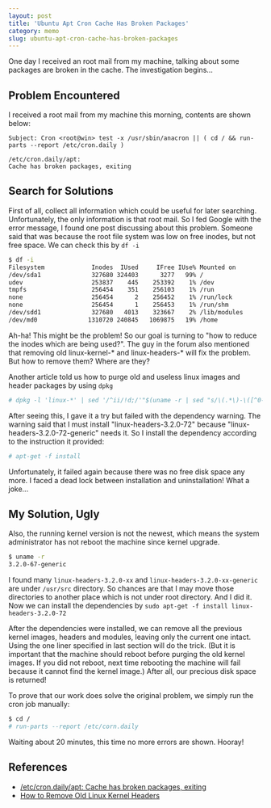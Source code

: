 ```yaml
---
layout: post
title: 'Ubuntu Apt Cron Cache Has Broken Packages'
category: memo
slug: ubuntu-apt-cron-cache-has-broken-packages
---
```

One day I received an root mail from my machine, talking about some packages are
broken in the cache. The investigation begins...

## Problem Encountered

I received a root mail from my machine this morning, contents are shown below:

```text
Subject: Cron <root@win> test -x /usr/sbin/anacron || ( cd / && run-parts --report /etc/cron.daily )

/etc/cron.daily/apt:
Cache has broken packages, exiting
```

## Search for Solutions

First of all, collect all information which could be useful for later searching.
Unfortunately, the only information is that root mail. So I fed Google with the
error message, I found one post discussing about this problem. Someone said that
was because the root file system was low on free inodes, but not free space.
We can check this by `df -i`

```bash
$ df -i
Filesystem             Inodes  IUsed     IFree IUse% Mounted on
/dev/sda1              327680 324403      3277   99% /
udev                   253837    445    253392    1% /dev
tmpfs                  256454    351    256103    1% /run
none                   256454      2    256452    1% /run/lock
none                   256454      1    256453    1% /run/shm
/dev/sdd1              327680   4013    323667    2% /lib/modules
/dev/md0              1310720 240845   1069875   19% /home
```

Ah-ha! This might be the problem! So our goal is turning to "how to reduce the
inodes which are being used?". The guy in the forum also mentioned that removing
old linux-kernel-\* and linux-headers-\* will fix the problem. But how to remove
them? Where are they?

Another article told us how to purge old and useless linux images and header
packages by using `dpkg`

```bash
# dpkg -l 'linux-*' | sed '/^ii/!d;/'"$(uname -r | sed "s/\(.*\)-\([^0-9]\+\)/\1/")"'/d;s/^[^ ]* [^ ]* \([^ ]*\).*/\1/;/[0-9]/!d' | xargs sudo apt-get -y purge
```

After seeing this, I gave it a try but failed with the dependency warning. The
warning said that I must install "linux-headers-3.2.0-72" because
"linux-headers-3.2.0-72-generic" needs it. So I install the dependency according
to the instruction it provided:

```bash
# apt-get -f install
```

Unfortunately, it failed again because there was no free disk space any more.
I faced a dead lock between installation and uninstallation! What a joke...

## My Solution, Ugly

Also, the running kernel version is not the newest, which means the system
administrator has not reboot the machine since kernel upgrade.

```bash
$ uname -r
3.2.0-67-generic
```

I found many `linux-headers-3.2.0-xx` and `linux-headers-3.2.0-xx-generic`
are under `/usr/src` directory. So chances are that I may move those
directories to another place which is not under root directory. And I did it.
Now we can install the dependencies by `sudo apt-get -f install linux-headers-3.2.0-72`

After the dependencies were installed, we can remove all the previous kernel
images, headers and modules, leaving only the current one intact. Using the one
liner specified in last section will do the trick. (But it is important that the
machine should reboot before purging the old kernel images. If you did not
reboot, next time rebooting the machine will fail because it cannot find the
kernel image.) After all, our precious disk space is returned!

To prove that our work does solve the original problem, we simply run the cron
job manually:

```bash
$ cd /
# run-parts --report /etc/corn.daily
```

Waiting about 20 minutes, this time no more errors are shown. Hooray!

## References

-  [/etc/cron.daily/apt: Cache has broken packages, exiting][1]
-  [How to Remove Old Linux Kernel Headers][2]

[1]: https://bugs.launchpad.net/ubuntu/+source/apt/+bug/482200
[2]: https://howto8165.wordpress.com/2014/08/13/remove-old-linux-kernels/

